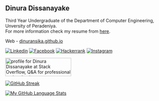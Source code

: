 ## Dinura Dissanayake

Third Year Undergraduate of the Department of Computer Engineering, Unversity of Peradeniya.\
For more information check my resume from [here](https://dinuransika.github.io/CV/CV_Dinura.pdf).

Web - [dinuransika.github.io](https://dinuransika.github.io/)

[![Linkedin](https://dinuransika.github.io/assets/img/linkedin-128.png)](https://www.linkedin.com/in/dinura-dissanayake-9486ba1a1/)
[![Facebook](https://dinuransika.github.io/assets/img/facebook-128.png)](https://www.facebook.com/dinura.r.dissanayake)
[![Hackerrank](https://dinuransika.github.io/assets/img/hackerrank-128.png)](https://www.hackerrank.com/dinuraransika)
[![Instagram](https://dinuransika.github.io/assets/img/Instagram-Icon.png)](https://www.instagram.com/dinuransika98/)


<a href="https://stackoverflow.com/users/20898455/dinura-dissanayake"><img src="https://stackoverflow.com/users/flair/20898455.png?theme=dark" width="208" height="58" alt="profile for Dinura Dissanayake at Stack Overflow, Q&amp;A for professional and enthusiast programmers" title="profile for Dinura Dissanayake at Stack Overflow, Q&amp;A for professional and enthusiast programmers"></a>

[![GitHub Streak](https://github-readme-streak-stats.herokuapp.com?user=dinuransika&theme=dark)](https://git.io/streak-stats)

[![My GitHub Language Stats](https://github-readme-stats.vercel.app/api/top-langs/?username=dinuransika&langs_count=5&theme=tokyonight)]()
<!-- [![My GitHub Stats](https://github-readme-stats.vercel.app/api/?username=dinuransika&count_private=true&theme=tokyonight&showicons=true)]() -->
